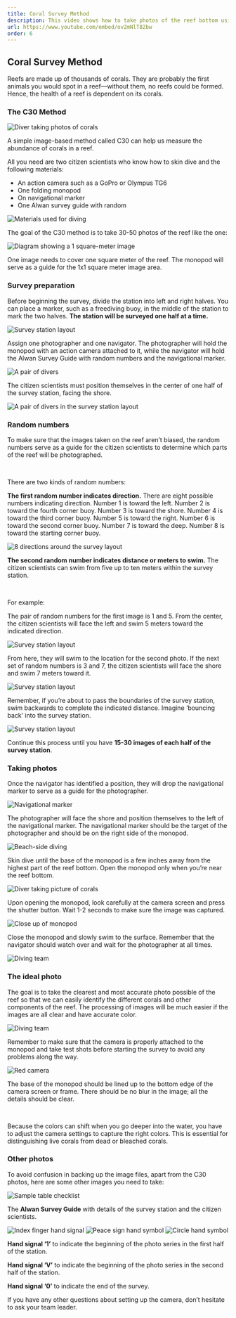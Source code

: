 ```yaml
---
title: Coral Survey Method
description: This video shows how to take photos of the reef bottom using only snorkeling equipment, an underwater camera, and a folding monopod. These photos can later be used to determine the composition of the reef bottom.
url: https://www.youtube.com/embed/ov2mNlT82bw
order: 6
---
```


## Coral Survey Method

Reefs are made up of thousands of corals. They are probably the first animals you would spot in a reef—without them, no reefs could be formed. Hence, the health of a reef is dependent on its corals.

### The C30 Method

![Diver taking photos of corals](/images/lesson-5/1.jpg 'Diver taking photos of corals')

A simple image-based method called C30 can help us measure the abundance of corals in a reef.

All you need are two citizen scientists who know how to skin dive and the following materials:

- An action camera such as a GoPro or Olympus TG6
- One folding monopod
- On navigational marker
- One Alwan survey guide with random

![Materials used for diving](/images/lesson-5/2.jpg 'Materials used for diving')

The goal of the C30 method is to take 30-50 photos of the reef like the one:

![Diagram showing a 1 square-meter image](/images/lesson-5/3.jpg 'Diagram showing a 1 square-meter image')

One image needs to cover one square meter of the reef. The monopod will serve as a guide for the 1x1 square meter image area.

### Survey preparation

Before beginning the survey, divide the station into left and right halves. You can place a marker, such as a freediving buoy, in the middle of the station to mark the two halves. **The station will be surveyed one half at a time.**

![Survey station layout](/images/lesson-5/4.jpg 'Survey station layout')

Assign one photographer and one navigator. The photographer will hold the monopod with an action camera attached to it, while the navigator will hold the Alwan Survey Guide with random numbers and the navigational marker.

![A pair of divers](/images/lesson-5/5.jpg 'A pair of divers')

The citizen scientists must position themselves in the center of one half of the survey station, facing the shore.

![A pair of divers in the survey station layout](/images/lesson-5/6.jpg 'A pair of divers in the survey station layout')

### Random numbers

To make sure that the images taken on the reef aren’t biased, the random numbers serve as a guide for the citizen scientists to determine which parts of the reef will be photographed.

&nbsp;

There are two kinds of random numbers:

**The first random number indicates direction.** There are eight possible numbers indicating direction. Number 1 is toward the left. Number 2 is toward the fourth corner buoy. Number 3 is toward the shore. Number 4 is toward the third corner buoy. Number 5 is toward the right. Number 6 is toward the second corner buoy. Number 7 is toward the deep. Number 8 is toward the starting corner buoy.

![8 directions around the survey layout](/images/lesson-5/7.jpg '8 directions around the survey layout')

**The second random number indicates distance or meters to swim.** The citizen scientists can swim from five up to ten meters within the survey station.

&nbsp;

For example:

The pair of random numbers for the first image is 1 and 5. From the center, the citizen scientists will face the left and swim 5 meters toward the indicated direction.

![Survey station layout](/images/lesson-5/8.jpg 'Survey station layout')

From here, they will swim to the location for the second photo. If the next set of random numbers is 3 and 7, the citizen scientists will face the shore and swim 7 meters toward it.

![Survey station layout](/images/lesson-5/9.jpg 'Survey station layout')

Remember, if you’re about to pass the boundaries of the survey station, swim backwards to complete the indicated distance. Imagine ‘bouncing back’ into the survey station.

![Survey station layout](/images/lesson-5/10.jpg 'Survey station layout')

Continue this process until you have **15-30 images of each half of the survey station**.

### Taking photos

Once the navigator has identified a position, they will drop the navigational marker to serve as a guide for the photographer.

![Navigational marker](/images/lesson-5/11.jpg 'Navigational marker')

The photographer will face the shore and position themselves to the left of the navigational marker. The navigational marker should be the target of the photographer and should be on the right side of the monopod.

![Beach-side diving](/images/lesson-5/12.jpg 'Beach-side diving')

Skin dive until the base of the monopod is a few inches away from the highest part of the reef bottom. Open the monopod only when you’re near the reef bottom.

![Diver taking picture of corals](/images/lesson-5/13.jpg 'Diver taking picture of corals')

Upon opening the monopod, look carefully at the camera screen and press the shutter button. Wait 1-2 seconds to make sure the image was captured.

![Close up of monopod](/images/lesson-5/14.jpg 'Close up of monopod')

Close the monopod and slowly swim to the surface. Remember that the navigator should watch over and wait for the photographer at all times.

![Diving team](/images/lesson-5/15.jpg 'Diving team')

### The ideal photo

The goal is to take the clearest and most accurate photo possible of the reef so that we can easily identify the different corals and other components of the reef. The processing of images will be much easier if the images are all clear and have accurate color.

![Diving team](/images/lesson-5/16.jpg 'Diving team')

Remember to make sure that the camera is properly attached to the monopod and take test shots before starting the survey to avoid any problems along the way.

![Red camera](/images/lesson-5/17.jpg 'Red camera')

The base of the monopod should be lined up to the bottom edge of the camera screen or frame. There should be no blur in the image; all the details should be clear.

&nbsp;

Because the colors can shift when you go deeper into the water, you have to adjust the camera settings to capture the right colors. This is essential for distinguishing live corals from dead or bleached corals.

### Other photos

To avoid confusion in backing up the image files, apart from the C30 photos, here are some other images you need to take:

![Sample table checklist](/images/lesson-5/18.jpg 'Sample table checklist')

The **Alwan Survey Guide** with details of the survey station and the citizen scientists.

![Index finger hand signal](/images/lesson-5/20.jpg 'Index finger hand signal')
![Peace sign hand symbol](/images/lesson-5/21.jpg 'Peace sign hand symbol')
![Circle hand symbol](/images/lesson-5/19.jpg 'Circle hand symbol')

**Hand signal ‘1’** to indicate the beginning of the photo series in the first half of the station.

**Hand signal ‘V’** to indicate the beginning of the photo series in the second half of the station.

**Hand signal ‘0’** to indicate the end of the survey.

If you have any other questions about setting up the camera, don’t hesitate to ask your team leader.
